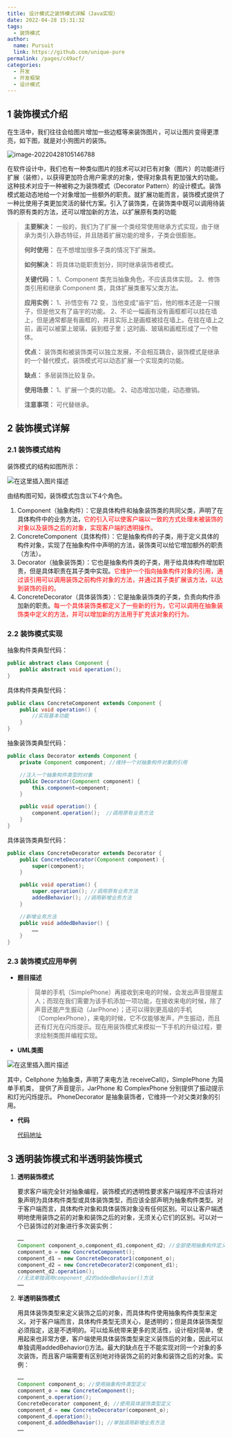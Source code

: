 ```yaml
---
title: 设计模式之装饰模式详解（Java实现）
date: 2022-04-28 15:31:32
tags: 
  - 装饰模式
author: 
  name: Pursuit
  link: https://github.com/unique-pure
permalink: /pages/c49acf/
categories: 
  - 开发
  - 开发框架
  - 设计模式
---
```

## 1 装饰模式介绍

在生活中，我们往往会给图片增加一些边框等来装饰图片，可以让图片变得更漂亮，如下图，就是对小狗图片的装饰。

![image-20220428105146788](https://raw.githubusercontent.com/unique-pure/NewPicGoLibrary/main/img/de649ce18e81ce23062d76054f2400fe.png)

在软件设计中，我们也有一种类似图片的技术可以对已有对象（图片）的功能进行扩展（装修），以获得更加符合用户需求的对象，使得对象具有更加强大的功能。这种技术对应于一种被称之为装饰模式（Decorator Pattern）的设计模式。装饰模式能动态地给一个对象增加一些额外的职责。就扩展功能而言，装饰模式提供了一种比使用子类更加灵活的替代方案。引入了装饰类，在装饰类中既可以调用待装饰的原有类的方法，还可以增加新的方法，以扩展原有类的功能

> **主要解决：** 一般的，我们为了扩展一个类经常使用继承方式实现，由于继承为类引入静态特征，并且随着扩展功能的增多，子类会很膨胀。
>
> **何时使用：** 在不想增加很多子类的情况下扩展类。
>
> **如何解决：** 将具体功能职责划分，同时继承装饰者模式。
>
> **关键代码：** 1、Component 类充当抽象角色，不应该具体实现。 2、修饰类引用和继承 Component 类，具体扩展类重写父类方法。
>
> **应用实例：** 1、孙悟空有 72 变，当他变成"庙宇"后，他的根本还是一只猴子，但是他又有了庙宇的功能。 2、不论一幅画有没有画框都可以挂在墙上，但是通常都是有画框的，并且实际上是画框被挂在墙上。在挂在墙上之前，画可以被蒙上玻璃，装到框子里；这时画、玻璃和画框形成了一个物体。
>
> **优点：** 装饰类和被装饰类可以独立发展，不会相互耦合，装饰模式是继承的一个替代模式，装饰模式可以动态扩展一个实现类的功能。
>
> **缺点：** 多层装饰比较复杂。
>
> **使用场景：** 1、扩展一个类的功能。 2、动态增加功能，动态撤销。
>
> **注意事项：** 可代替继承。

## 2 装饰模式详解

### 2.1 装饰模式结构

装饰模式的结构如图所示：

![在这里插入图片描述](https://raw.githubusercontent.com/unique-pure/NewPicGoLibrary/main/img/f71d1074816042ab93a295eaa7c14f35-20231125211811875.png)


由结构图可知，装饰模式包含以下4个角色。

1. Component（抽象构件）：它是具体构件和抽象装饰类的共同父类，声明了在具体构件中的业务方法，<font color="red">它的引入可以使客户端以一致的方式处理未被装饰的对象以及装饰之后的对象，实现客户端的透明操作。</font>
2. ConcreteComponent（具体构件）：它是抽象构件的子类，用于定义具体的构件对象，实现了在抽象构件中声明的方法，装饰类可以给它增加额外的职责（方法）。
3. Decorator（抽象装饰类）：它也是抽象构件类的子类，用于给具体构件增加职责，但是具体职责在其子类中实现。<font color="red">它维护一个指向抽象构件对象的引用，通过该引用可以调用装饰之前构件对象的方法，并通过其子类扩展该方法，以达到装饰的目的。</font>
4. ConcreteDecorator（具体装饰类）：它是抽象装饰类的子类，负责向构件添加新的职责。<font color="red">每一个具体装饰类都定义了一些新的行为，它可以调用在抽象装饰类中定义的方法，并可以增加新的方法用于扩充该对象的行为。</font>

### 2.2 装饰模式实现

抽象构件类典型代码：

```java
public abstract class Component {
    public abstract void operation();
}
```

具体构件类典型代码：

```java
public class ConcreteComponent extends Component {
    public void operation() {
        //实现基本功能    
    }
}
```

抽象装饰类典型代码：

```java
public class Decorator extends Component {
    private Component component; //维持一个对抽象构件对象的引用

    //注入一个抽象构件类型的对象
    public Decorator(Component component) {
        this.component=component;
    }

    public void operation() {
        component.operation();  //调用原有业务方法
    }
}
```

具体装饰类典型代码：

```java
public class ConcreteDecorator extends Decorator {
    public ConcreteDecorator(Component component) {
        super(component); 
    }

    public void operation() {
        super.operation(); //调用原有业务方法
        addedBehavior(); //调用新增业务方法
    }

    //新增业务方法
    public void addedBehavior() { 
        ……
    }
}
```

### 2.3 装饰模式应用举例

* **题目描述**

	> 简单的手机（SimplePhone）再接收到来电的时候，会发出声音提醒主人；而现在我们需要为该手机添加一项功能，在接收来电的时候，除了声音还能产生振动（JarPhone）；还可以得到更高级的手机（ComplexPhone），来电的时候，它不仅能够发声，产生振动，而且还有灯光在闪烁提示。现在用装饰模式来模拟一下手机的升级过程，要求绘制类图并编程实现。

* **UML类图**

![在这里插入图片描述](https://raw.githubusercontent.com/unique-pure/NewPicGoLibrary/main/img/b3d0ac743ea44328a7dea6880b95c025-20231125211801620.png)


  其中，Cellphone 为抽象类，声明了来电方法 receiveCall()，SimplePhone 为简单手机类，
  提供了声音提示，JarPhone 和 ComplexPhone 分别提供了振动提示和灯光闪烁提示。
  PhoneDecorator 是抽象装饰者，它维持一个对父类对象的引用。  

* **代码**

	[代码地址](https://github.com/unique-pure/designpattern_code/tree/main/src/decorator_pattern)

## 3 透明装饰模式和半透明装饰模式

1. **透明装饰模式**

	要求客户端完全针对抽象编程，装饰模式的透明性要求客户端程序不应该将对象声明为具体构件类型或具体装饰类型，而应该全部声明为抽象构件类型。对于客户端而言，具体构件对象和具体装饰对象没有任何区别。可以让客户端透明地使用装饰之前的对象和装饰之后的对象，无须关心它们的区别。可以对一个已装饰过的对象进行多次装实例：

	```java
	……
	Component component_o,component_d1,component_d2; //全部使用抽象构件定义
	component_o = new ConcreteComponent();
	component_d1 = new ConcreteDecorator1(component_o);
	component_d2 = new ConcreteDecorator2(component_d1);
	component_d2.operation();
	//无法单独调用component_d2的addedBehavior()方法
	……
	```

2. **半透明装饰模式**

	用具体装饰类型来定义装饰之后的对象，而具体构件使用抽象构件类型来定义。对于客户端而言，具体构件类型无须关心，是透明的；但是具体装饰类型必须指定，这是不透明的。可以给系统带来更多的灵活性，设计相对简单，使用起来也非常方便，客户端使用具体装饰类型来定义装饰后的对象，因此可以单独调用addedBehavior()方法。最大的缺点在于不能实现对同一个对象的多次装饰，而且客户端需要有区别地对待装饰之前的对象和装饰之后的对象。实例：

	```java
	……
	Component component_o; //使用抽象构件类型定义
	component_o = new ConcreteComponent();
	component_o.operation();
	ConcreteDecorator component_d; //使用具体装饰类型定义
	component_d = new ConcreteDecorator(component_o);
	component_d.operation();
	component_d.addedBehavior(); //单独调用新增业务方法
	……
	```
   